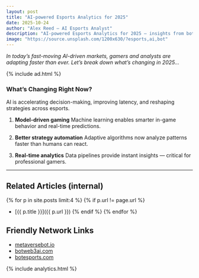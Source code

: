 ```yaml
---
layout: post
title: "AI-powered Esports Analytics for 2025"
date: 2025-10-24
author: "Alex Reed – AI Esports Analyst"
description: "AI-powered Esports Analytics for 2025 — insights from botgame.io"
image: "https://source.unsplash.com/1200x630/?esports,ai,bot"
---
```


_In today’s fast-moving AI-driven markets, gamers and analysts are adapting faster than ever. Let’s break down what’s changing in 2025…_

{% include ad.html %}

### What’s Changing Right Now?

AI is accelerating decision-making, improving latency, and reshaping strategies across esports.

1) **Model-driven gaming**
   Machine learning enables smarter in-game behavior and real-time predictions.

2) **Better strategy automation**
   Adaptive algorithms now analyze patterns faster than humans can react.

3) **Real-time analytics**
   Data pipelines provide instant insights — critical for professional gamers.

---

## Related Articles (internal)
{% for p in site.posts limit:4 %}
  {% if p.url != page.url %}
  - [{{ p.title }}]({{ p.url }})
  {% endif %}
{% endfor %}

## Friendly Network Links
- [metaversebot.io](https://metaversebot.io)
- [botweb3ai.com](https://botweb3ai.com)
- [botesports.com](https://botesports.com)

{% include analytics.html %}
